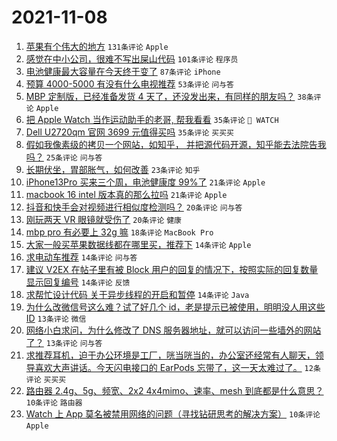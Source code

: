 # 2021-11-08

1. [苹果有个伟大的地方](https://www.v2ex.com/t/813776) `131条评论` `Apple`
1. [感觉在中小公司，很难不写出屎山代码](https://www.v2ex.com/t/813782) `101条评论` `程序员`
1. [电池健康最大容量在今天终于变了](https://www.v2ex.com/t/813741) `87条评论` `iPhone`
1. [预算 4000-5000 有没有什么电视推荐](https://www.v2ex.com/t/813761) `53条评论` `问与答`
1. [MBP 定制版，已经准备发货 4 天了，还没发出来，有同样的朋友吗？](https://www.v2ex.com/t/813793) `38条评论` `Apple`
1. [把 Apple Watch 当作运动助手的老哥, 帮我看看](https://www.v2ex.com/t/813838) `35条评论` ` WATCH`
1. [Dell U2720qm 官网 3699 元值得买吗](https://www.v2ex.com/t/813742) `35条评论` `买买买`
1. [假如我像素级的拷贝一个网站，如知乎， 并把源代码开源，知乎能去法院告我吗？](https://www.v2ex.com/t/813870) `25条评论` `问与答`
1. [长期伏坐，胃部胀气，如何改善](https://www.v2ex.com/t/813774) `23条评论` `知乎`
1. [iPhone13Pro 买来三个周，电池健康度 99%了](https://www.v2ex.com/t/813894) `21条评论` `Apple`
1. [macbook 16 intel 版本真的那么拉吗](https://www.v2ex.com/t/813888) `21条评论` `Apple`
1. [抖音和快手会对视频进行相似度检测吗？](https://www.v2ex.com/t/813884) `20条评论` `问与答`
1. [刚玩两天 VR 眼镜就受伤了](https://www.v2ex.com/t/813748) `20条评论` `健康`
1. [mbp pro 有必要上 32g 嘛](https://www.v2ex.com/t/813783) `18条评论` `MacBook Pro`
1. [大家一般买苹果数据线都在哪里买，推荐下](https://www.v2ex.com/t/813892) `14条评论` `Apple`
1. [求电动车推荐](https://www.v2ex.com/t/813875) `14条评论` `问与答`
1. [建议 V2EX 在帖子里有被 Block 用户的回复的情况下，按照实际的回复数量显示回复编号](https://www.v2ex.com/t/813785) `14条评论` `反馈`
1. [求帮忙设计代码 关于异步线程的开启和暂停](https://www.v2ex.com/t/813768) `14条评论` `Java`
1. [为什么改微信号这么难？试了好几个 id，老是提示已被使用，明明没人用这些 ID](https://www.v2ex.com/t/813826) `13条评论` `微信`
1. [网络小白求问，为什么修改了 DNS 服务器地址，就可以访问一些墙外的网站了？](https://www.v2ex.com/t/813772) `13条评论` `问与答`
1. [求推荐耳机，迫于办公环境是工厂，咣当咣当的，办公室还经常有人聊天，领导喜欢大声讲话。今天闪电接口的 EarPods 忘带了，这一天太难过了。](https://www.v2ex.com/t/813901) `12条评论` `买买买`
1. [路由器 2.4g、5g、频宽、2x2 4x4mimo、速率、mesh 到底都是什么意思？](https://www.v2ex.com/t/813847) `10条评论` `路由器`
1. [Watch 上 App 莫名被禁用网络的问题（寻找钻研思考的解决方案）](https://www.v2ex.com/t/813806) `10条评论` `Apple`
